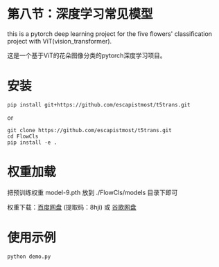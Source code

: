 # 第八节：深度学习常见模型
this is a pytorch deep learning project for the five flowers' classification project with ViT(vision_transformer).

这是一个基于ViT的花朵图像分类的pytorch深度学习项目。

# 安装
```
pip install git+https://github.com/escapistmost/t5trans.git
```
or
```
git clone https://github.com/escapistmost/t5trans.git
cd FlowCls
pip install -e .
```
# 权重加载

把预训练权重 model-9.pth 放到 ./FlowCls/models 目录下即可

权重下载：[百度网盘](https://pan.baidu.com/s/1JEiJN4iCgZ75Es9UtW5OTw?pwd=8gji) (提取码：8hji) 或 [谷歌网盘](https://drive.google.com/file/d/1o4VaL0ABk8_1i_EorR3P07YJk8GCjYAl/view?usp=sharing)

# 使用示例
```
python demo.py
```
